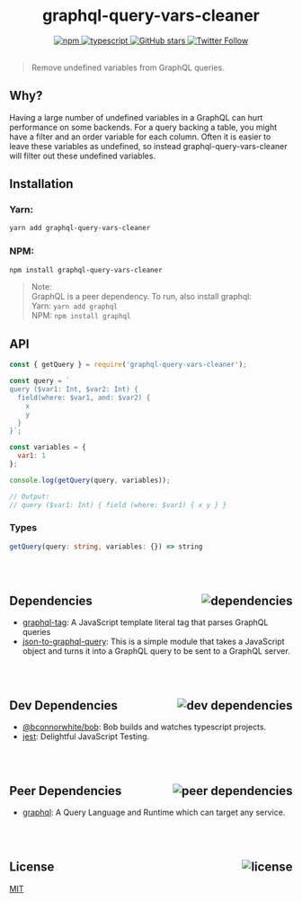 <div align="center">
  <h1>graphql-query-vars-cleaner</h1>
  <a href="https://npmjs.com/package/graphql-query-vars-cleaner">
    <img alt="npm" src="https://img.shields.io/npm/v/graphql-query-vars-cleaner.svg">
  </a>
  <a href="https://github.com/bconnorwhite/graphql-query-vars-cleaner">
    <img alt="typescript" src="https://img.shields.io/github/languages/top/bconnorwhite/graphql-query-vars-cleaner.svg">
  </a>
  <a href="https://github.com/bconnorwhite/graphql-query-vars-cleaner">
    <img alt="GitHub stars" src="https://img.shields.io/github/stars/bconnorwhite/graphql-query-vars-cleaner?label=Stars%20Appreciated%21&style=social">
  </a>
  <a href="https://twitter.com/bconnorwhite">
    <img alt="Twitter Follow" src="https://img.shields.io/twitter/follow/bconnorwhite.svg?label=%40bconnorwhite&style=social">
  </a>
</div>

<br />

> Remove undefined variables from GraphQL queries.

## Why?
Having a large number of undefined variables in a GraphQL can hurt performance on some backends.
For a query backing a table, you might have a filter and an order variable for each column.
Often it is easier to leave these variables as undefined, so instead graphql-query-vars-cleaner will filter out these undefined variables.

## Installation

### Yarn:
```bash
yarn add graphql-query-vars-cleaner
```
### NPM:
```bash
npm install graphql-query-vars-cleaner
```

> Note:  
> GraphQL is a peer dependency. To run, also install graphql:  
> Yarn: `yarn add graphql`  
> NPM: `npm install graphql`  

## API

```js
const { getQuery } = require('graphql-query-vars-cleaner');

const query = `
query ($var1: Int, $var2: Int) {
  field(where: $var1, and: $var2) {
    x
    y
  }
}`;

const variables = {
  var1: 1
};

console.log(getQuery(query, variables));

// Output:
// query ($var1: Int) { field (where: $var1) { x y } }

```

### Types
```ts
getQuery(query: string, variables: {}) => string
```

##

<br />


<h2>Dependencies<img align="right" alt="dependencies" src="https://img.shields.io/david/bconnorwhite/graphql-query-vars-cleaner.svg"></h2>

- [graphql-tag](https://npmjs.com/package/graphql-tag): A JavaScript template literal tag that parses GraphQL queries
- [json-to-graphql-query](https://npmjs.com/package/json-to-graphql-query): This is a simple module that takes a JavaScript object and turns it into a GraphQL query to be sent to a GraphQL server.


##

<br />

<h2>Dev Dependencies<img align="right" alt="dev dependencies" src="https://img.shields.io/david/dev/bconnorwhite/graphql-query-vars-cleaner.svg"></h2>

- [@bconnorwhite/bob](https://npmjs.com/package/@bconnorwhite/bob): Bob builds and watches typescript projects.
- [jest](https://npmjs.com/package/jest): Delightful JavaScript Testing.

##

<br />

<h2>Peer Dependencies<img align="right" alt="peer dependencies" src="https://img.shields.io/david/peer/bconnorwhite/graphql-query-vars-cleaner"></h2>

- [graphql](https://npmjs.com/package/graphql): A Query Language and Runtime which can target any service.

##

<br />

<h2>License <img align="right" alt="license" src="https://img.shields.io/npm/l/graphql-query-vars-cleaner.svg"></h2>

[MIT](https://mit-license.org/)
